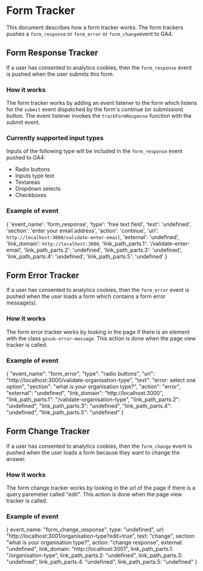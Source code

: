 # Form Tracker

This document describes how a form tracker works. The form trackers pushes a `form_response` or `form_error` or `form_change`event to GA4.

## Form Response Tracker

If a user has consented to analytics cookies, then the
`form_response` event is pushed when the user submits this form.

### How it works

The form tracker works by adding an event listener to the form which listens for the `submit` event dispatched by the
form's continue (or submission) button. The event listener invokes the `trackFormResponse` function with the submit event.

### Currently supported input types

Inputs of the following type will be included in the `form_response` event pushed to GA4:

- Radio buttons
- Inputs type text
- Textareas
- Dropdown selects
- Checkboxes

### Example of event

{
'event_name': 'form_response',
'type': 'free text field',
'text': 'undefined',
'section': 'enter your email address',
'action': 'continue',
'url': `http://localhost:3000/validate-enter-email`,
'external': 'undefined',
'link_domain': `http://localhost:3000`,
'link_path_parts.1': '/validate-enter-email',
'link_path_parts.2': 'undefined',
'link_path_parts.3': 'undefined',
'link_path_parts.4': 'undefined',
'link_path_parts.5': 'undefined'
}

## Form Error Tracker

If a user has consented to analytics cookies, then the
`form_error` event is pushed when the user loads a form which contains a form error message(s).

### How it works

The form error tracker works by looking in the page if there is an element with the class `govuk-error-message`. This action is done when the page view tracker is called.

### Example of event

{
"event_name": "form_error",
"type": "radio buttons",
"url": "http://localhost:3000/validate-organisation-type",
"text": "error: select one option",
"section": "what is your organisation type?",
"action": "error",
"external": "undefined",
"link_domain": "http://localhost:3000",
"link_path_parts.1": "/validate-organisation-type",
"link_path_parts.2": "undefined",
"link_path_parts.3": "undefined",
"link_path_parts.4": "undefined",
"link_path_parts.5": "undefined"
}

## Form Change Tracker

If a user has consented to analytics cookies, then the
`form_change` event is pushed when the user loads a form because they want to change the answer.

### How it works

The form change tracker works by looking in the url of the page if there is a query paremeter called "edit". This action is done when the page view tracker is called.

### Example of event

{
event_name: "form_change_response",
type: "undefined",
url: "http://localhost:3001/organisation-type?edit=true",
text: "change",
section: "what is your organisation type?",
action: "change response",
external: "undefined",
link_domain: "http://localhost:3001",
link_path_parts.1: "/organisation-type",
link_path_parts.2: "undefined",
link_path_parts.3: "undefined",
link_path_parts.4: "undefined",
link_path_parts.5: "undefined"
}
